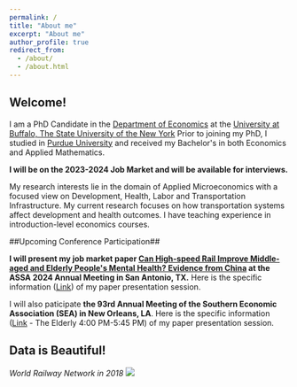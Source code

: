 ```yaml
---
permalink: /
title: "About me"
excerpt: "About me"
author_profile: true
redirect_from: 
  - /about/
  - /about.html
---
```


## Welcome! ## 

I am a PhD Candidate in the [Department of Economics](https://arts-sciences.buffalo.edu/economics.html) at the [University at Buffalo, The State University of the New York](https://www.buffalo.edu/) Prior to joining my PhD, I studied in [Purdue University](https://www.purdue.edu/) and received my Bachelor's in both Economics and Applied Mathematics.

**I will be on the 2023-2024 Job Market and will be available for interviews.**

My research interests lie in the domain of Applied Microeconomics with a focused view on Development, Health, Labor and Transportation Infrastructure. My current research focuses on how transportation systems affect development and health outcomes. I have teaching experience in introduction-level economics courses. 

##Upcoming Conference Participation##

**I will present my job market paper [Can High-speed Rail Improve Middle-aged and Elderly People's Mental Health? Evidence from China](/yushangw/files/pdf/research/JMP_YushangWei.pdf) at the ASSA 2024 Annual Meeting in San Antonio, TX.** Here is the specific information ([Link](https://www.aeaweb.org/conference/2024/preliminary/2067?q=eNqrVipOLS7OzM8LqSxIVbKqhnGVrJQMlWp1lBKLi_OTgRwlHaWS1KJcXCArPDUTyElJrAQp0TUFSWTmpkKUlGWmloMMKSooXDAKmBoo1dYCXDDhxh0Q)) of my paper presentation session. 

I will also paticipate **the 93rd Annual Meeting of the Southern Economic Association (SEA) in New Orleans, LA**. Here is the specific information ([Link](https://www.southerneconomic.org/event/7662b305-ad92-474d-8f2c-bce1240b9858/websitePage:efc0c532-2b5f-4374-b1ab-4fae7867ce0b) - The Elderly
4:00 PM-5:45 PM) of my paper presentation session.

## Data is Beautiful! ##
*World Railway Network in 2018*
![](/yushangw/images/aboutme/worldmap.jpg)
